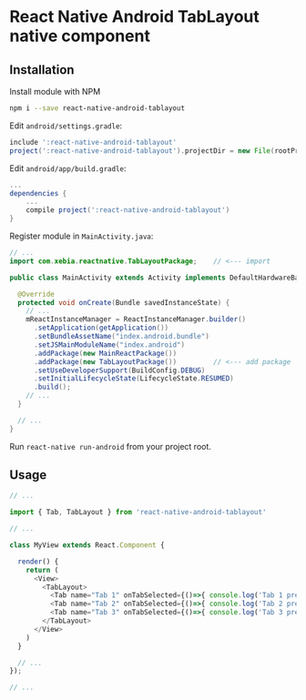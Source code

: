 # React Native Android TabLayout native component

## Installation

Install module with NPM

```bash
npm i --save react-native-android-tablayout
```
    
Edit `android/settings.gradle`:

```gradle
include ':react-native-android-tablayout'
project(':react-native-android-tablayout').projectDir = new File(rootProject.projectDir, '../node_modules/react-native-android-tablayout/android')
```

Edit `android/app/build.gradle`:

```gradle
...
dependencies {
    ...
    compile project(':react-native-android-tablayout')
}
```

Register module in `MainActivity.java`:

```java
// ...
import com.xebia.reactnative.TabLayoutPackage;    // <--- import

public class MainActivity extends Activity implements DefaultHardwareBackBtnHandler {

  @Override
  protected void onCreate(Bundle savedInstanceState) {
    // ...
    mReactInstanceManager = ReactInstanceManager.builder()
      .setApplication(getApplication())
      .setBundleAssetName("index.android.bundle")
      .setJSMainModuleName("index.android")
      .addPackage(new MainReactPackage())
      .addPackage(new TabLayoutPackage())         // <--- add package
      .setUseDeveloperSupport(BuildConfig.DEBUG)
      .setInitialLifecycleState(LifecycleState.RESUMED)
      .build();
    // ...
  }

  // ...
}
```

Run `react-native run-android` from your project root.

## Usage

```js
// ...

import { Tab, TabLayout } from 'react-native-android-tablayout'

// ...

class MyView extends React.Component {

  render() {
    return (
      <View>
        <TabLayout>
          <Tab name="Tab 1" onTabSelected={()=>{ console.log('Tab 1 pressed') }}/>
          <Tab name="Tab 2" onTabSelected={()=>{ console.log('Tab 2 pressed') }}/>
          <Tab name="Tab 3" onTabSelected={()=>{ console.log('Tab 3 pressed') }}/>
        </TabLayout>
      </View>
    )
  }

  // ...
});

// ...

```
